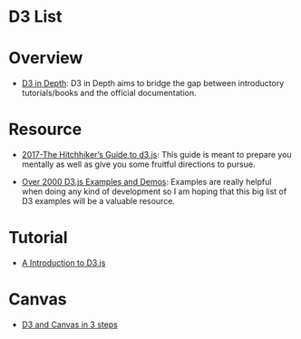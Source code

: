 # D3 List

# Overview

- [D3 in Depth](http://d3indepth.com/introduction/): D3 in Depth aims to bridge the gap between introductory tutorials/books and the official documentation.

# Resource

- [2017-The Hitchhiker’s Guide to d3.js](https://medium.com/@enjalot/the-hitchhikers-guide-to-d3-js-a8552174733a): This guide is meant to prepare you mentally as well as give you some fruitful directions to pursue.

- [Over 2000 D3.js Examples and Demos](http://techslides.com/over-2000-d3-js-examples-and-demos): Examples are really helpful when doing any kind of development so I am hoping that this big list of D3 examples will be a valuable resource.

# Tutorial

- [A Introduction to D3.js](https://wattenberger.com/blog/d3)

# Canvas

- [D3 and Canvas in 3 steps](https://medium.freecodecamp.com/d3-and-canvas-in-3-steps-8505c8b27444#.c34qehc0y)
